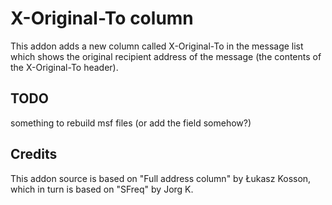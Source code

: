 # X-Original-To column
This addon adds a new column called X-Original-To in the message list which shows the original recipient address of the message (the contents of the X-Original-To header).

## TODO
something to rebuild msf files (or add the field somehow?)

## Credits
This addon source is based on "Full address column" by Łukasz Kosson, which in turn is based on "SFreq" by Jorg K.

